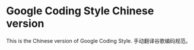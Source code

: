 # Google Coding Style Chinese version
This is the Chinese version of Google Coding Style. 手动翻译谷歌编码规范。
